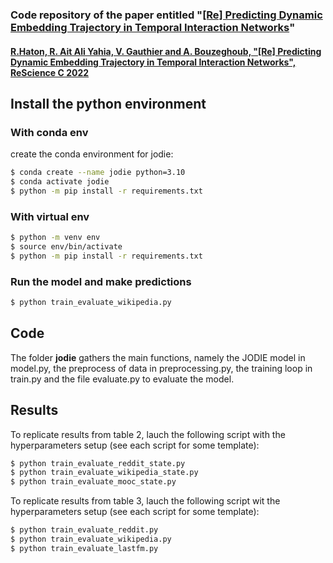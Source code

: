 ### Code repository of the paper entitled "[[Re] Predicting Dynamic Embedding Trajectory in Temporal Interaction Networks](https://github.com/ComplexNetTSP/JODIE-RESCIENCE/blob/master/article.pdf)"

#### [R.Haton, R. Ait Ali Yahia, V. Gauthier and A. Bouzeghoub, "[Re] Predicting Dynamic Embedding Trajectory in Temporal Interaction Networks", ReScience C 2022](https://github.com/ComplexNetTSP/JODIE-RESCIENCE/blob/master/article.pdf)



## Install the python environment 

### With conda env

create the conda environment for jodie: 
```bash
$ conda create --name jodie python=3.10
$ conda activate jodie
$ python -m pip install -r requirements.txt  
```

### With virtual env
```bash
$ python -m venv env
$ source env/bin/activate
$ python -m pip install -r requirements.txt  
```

### Run the model and make predictions

```bash
$ python train_evaluate_wikipedia.py
```

## Code

The folder **jodie** gathers the main functions, namely the JODIE model in model.py, the preprocess of data in preprocessing.py, the training loop in train.py and the file evaluate.py to evaluate the model.

## Results

To replicate results from table 2, lauch the following script with the hyperparameters setup (see each script for some template):
```bash
$ python train_evaluate_reddit_state.py
$ python train_evaluate_wikipedia_state.py
$ python train_evaluate_mooc_state.py
```

To replicate results from table 3, lauch the following script wit the hyperparameters setup (see each script for some template):
```bash
$ python train_evaluate_reddit.py
$ python train_evaluate_wikipedia.py
$ python train_evaluate_lastfm.py
```
